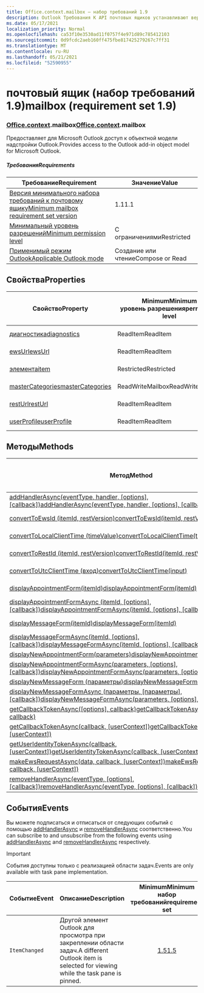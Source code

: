 ```yaml
---
title: Office.context.mailbox — набор требований 1.9
description: Outlook Требования К API почтовых ящиков устанавливают версию 1.9 объектной модели почтовых ящиков.
ms.date: 05/17/2021
localization_priority: Normal
ms.openlocfilehash: ca53f10e3530ad11f0757f4e971d89c785412103
ms.sourcegitcommit: 0d9fcdc2aeb160ff475fbe817425279267c7ff31
ms.translationtype: MT
ms.contentlocale: ru-RU
ms.lasthandoff: 05/21/2021
ms.locfileid: "52590955"
---
```

# <a name="mailbox-requirement-set-19"></a><span data-ttu-id="a13d7-103">почтовый ящик (набор требований 1.9)</span><span class="sxs-lookup"><span data-stu-id="a13d7-103">mailbox (requirement set 1.9)</span></span>

### <a name="officecontextmailbox"></a><span data-ttu-id="a13d7-104">[Office](office.md)[.context](office.context.md).mailbox</span><span class="sxs-lookup"><span data-stu-id="a13d7-104">[Office](office.md)[.context](office.context.md).mailbox</span></span>

<span data-ttu-id="a13d7-105">Предоставляет для Microsoft Outlook доступ к объектной модели надстройки Outlook.</span><span class="sxs-lookup"><span data-stu-id="a13d7-105">Provides access to the Outlook add-in object model for Microsoft Outlook.</span></span>

##### <a name="requirements"></a><span data-ttu-id="a13d7-106">Требования</span><span class="sxs-lookup"><span data-stu-id="a13d7-106">Requirements</span></span>

|<span data-ttu-id="a13d7-107">Требование</span><span class="sxs-lookup"><span data-stu-id="a13d7-107">Requirement</span></span>| <span data-ttu-id="a13d7-108">Значение</span><span class="sxs-lookup"><span data-stu-id="a13d7-108">Value</span></span>|
|---|---|
|[<span data-ttu-id="a13d7-109">Версия минимального набора требований к почтовому ящику</span><span class="sxs-lookup"><span data-stu-id="a13d7-109">Minimum mailbox requirement set version</span></span>](../../requirement-sets/outlook-api-requirement-sets.md)| <span data-ttu-id="a13d7-110">1.1</span><span class="sxs-lookup"><span data-stu-id="a13d7-110">1.1</span></span>|
|[<span data-ttu-id="a13d7-111">Минимальный уровень разрешений</span><span class="sxs-lookup"><span data-stu-id="a13d7-111">Minimum permission level</span></span>](../../../outlook/understanding-outlook-add-in-permissions.md)| <span data-ttu-id="a13d7-112">С ограничениями</span><span class="sxs-lookup"><span data-stu-id="a13d7-112">Restricted</span></span>|
|[<span data-ttu-id="a13d7-113">Применимый режим Outlook</span><span class="sxs-lookup"><span data-stu-id="a13d7-113">Applicable Outlook mode</span></span>](../../../outlook/outlook-add-ins-overview.md#extension-points)| <span data-ttu-id="a13d7-114">Создание или чтение</span><span class="sxs-lookup"><span data-stu-id="a13d7-114">Compose or Read</span></span>|

## <a name="properties"></a><span data-ttu-id="a13d7-115">Свойства</span><span class="sxs-lookup"><span data-stu-id="a13d7-115">Properties</span></span>

| <span data-ttu-id="a13d7-116">Свойство</span><span class="sxs-lookup"><span data-stu-id="a13d7-116">Property</span></span> | <span data-ttu-id="a13d7-117">Minimum</span><span class="sxs-lookup"><span data-stu-id="a13d7-117">Minimum</span></span><br><span data-ttu-id="a13d7-118">уровень разрешения</span><span class="sxs-lookup"><span data-stu-id="a13d7-118">permission level</span></span> | <span data-ttu-id="a13d7-119">Режимы</span><span class="sxs-lookup"><span data-stu-id="a13d7-119">Modes</span></span> | <span data-ttu-id="a13d7-120">Тип возвращаемых данных</span><span class="sxs-lookup"><span data-stu-id="a13d7-120">Return type</span></span> | <span data-ttu-id="a13d7-121">Minimum</span><span class="sxs-lookup"><span data-stu-id="a13d7-121">Minimum</span></span><br><span data-ttu-id="a13d7-122">набор требований</span><span class="sxs-lookup"><span data-stu-id="a13d7-122">requirement set</span></span> |
|---|---|---|---|:---:|
| [<span data-ttu-id="a13d7-123">диагностика</span><span class="sxs-lookup"><span data-stu-id="a13d7-123">diagnostics</span></span>](/javascript/api/outlook/office.mailbox?view=outlook-js-1.9&preserve-view=true#diagnostics) | <span data-ttu-id="a13d7-124">ReadItem</span><span class="sxs-lookup"><span data-stu-id="a13d7-124">ReadItem</span></span> | <span data-ttu-id="a13d7-125">Создание</span><span class="sxs-lookup"><span data-stu-id="a13d7-125">Compose</span></span><br><span data-ttu-id="a13d7-126">Чтение</span><span class="sxs-lookup"><span data-stu-id="a13d7-126">Read</span></span> | [<span data-ttu-id="a13d7-127">Diagnostics</span><span class="sxs-lookup"><span data-stu-id="a13d7-127">Diagnostics</span></span>](/javascript/api/outlook/office.diagnostics?view=outlook-js-1.9&preserve-view=true) | [<span data-ttu-id="a13d7-128">1.1</span><span class="sxs-lookup"><span data-stu-id="a13d7-128">1.1</span></span>](../requirement-set-1.1/outlook-requirement-set-1.1.md) |
| [<span data-ttu-id="a13d7-129">ewsUrl</span><span class="sxs-lookup"><span data-stu-id="a13d7-129">ewsUrl</span></span>](/javascript/api/outlook/office.mailbox?view=outlook-js-1.9&preserve-view=true#ewsurl) | <span data-ttu-id="a13d7-130">ReadItem</span><span class="sxs-lookup"><span data-stu-id="a13d7-130">ReadItem</span></span> | <span data-ttu-id="a13d7-131">Создание</span><span class="sxs-lookup"><span data-stu-id="a13d7-131">Compose</span></span><br><span data-ttu-id="a13d7-132">Чтение</span><span class="sxs-lookup"><span data-stu-id="a13d7-132">Read</span></span> | <span data-ttu-id="a13d7-133">Строка</span><span class="sxs-lookup"><span data-stu-id="a13d7-133">String</span></span> | [<span data-ttu-id="a13d7-134">1.1</span><span class="sxs-lookup"><span data-stu-id="a13d7-134">1.1</span></span>](../requirement-set-1.1/outlook-requirement-set-1.1.md) |
| [<span data-ttu-id="a13d7-135">элемента</span><span class="sxs-lookup"><span data-stu-id="a13d7-135">item</span></span>](office.context.mailbox.item.md) | <span data-ttu-id="a13d7-136">Restricted</span><span class="sxs-lookup"><span data-stu-id="a13d7-136">Restricted</span></span> | <span data-ttu-id="a13d7-137">Создание</span><span class="sxs-lookup"><span data-stu-id="a13d7-137">Compose</span></span><br><span data-ttu-id="a13d7-138">Чтение</span><span class="sxs-lookup"><span data-stu-id="a13d7-138">Read</span></span> | [<span data-ttu-id="a13d7-139">Элемент</span><span class="sxs-lookup"><span data-stu-id="a13d7-139">Item</span></span>](/javascript/api/outlook/office.item?view=outlook-js-1.9&preserve-view=true) | [<span data-ttu-id="a13d7-140">1.1</span><span class="sxs-lookup"><span data-stu-id="a13d7-140">1.1</span></span>](../requirement-set-1.1/outlook-requirement-set-1.1.md) |
| [<span data-ttu-id="a13d7-141">masterCategories</span><span class="sxs-lookup"><span data-stu-id="a13d7-141">masterCategories</span></span>](/javascript/api/outlook/office.mailbox?view=outlook-js-1.9&preserve-view=true#mastercategories) | <span data-ttu-id="a13d7-142">ReadWriteMailbox</span><span class="sxs-lookup"><span data-stu-id="a13d7-142">ReadWriteMailbox</span></span> | <span data-ttu-id="a13d7-143">Создание</span><span class="sxs-lookup"><span data-stu-id="a13d7-143">Compose</span></span><br><span data-ttu-id="a13d7-144">Чтение</span><span class="sxs-lookup"><span data-stu-id="a13d7-144">Read</span></span> | [<span data-ttu-id="a13d7-145">MasterCategories</span><span class="sxs-lookup"><span data-stu-id="a13d7-145">MasterCategories</span></span>](/javascript/api/outlook/office.mastercategories?view=outlook-js-1.9&preserve-view=true) | [<span data-ttu-id="a13d7-146">1.8</span><span class="sxs-lookup"><span data-stu-id="a13d7-146">1.8</span></span>](../requirement-set-1.8/outlook-requirement-set-1.8.md) |
| [<span data-ttu-id="a13d7-147">restUrl</span><span class="sxs-lookup"><span data-stu-id="a13d7-147">restUrl</span></span>](/javascript/api/outlook/office.mailbox?view=outlook-js-1.9&preserve-view=true#resturl) | <span data-ttu-id="a13d7-148">ReadItem</span><span class="sxs-lookup"><span data-stu-id="a13d7-148">ReadItem</span></span> | <span data-ttu-id="a13d7-149">Создание</span><span class="sxs-lookup"><span data-stu-id="a13d7-149">Compose</span></span><br><span data-ttu-id="a13d7-150">Чтение</span><span class="sxs-lookup"><span data-stu-id="a13d7-150">Read</span></span> | <span data-ttu-id="a13d7-151">Строка</span><span class="sxs-lookup"><span data-stu-id="a13d7-151">String</span></span> | [<span data-ttu-id="a13d7-152">1.5</span><span class="sxs-lookup"><span data-stu-id="a13d7-152">1.5</span></span>](../requirement-set-1.5/outlook-requirement-set-1.5.md) |
| [<span data-ttu-id="a13d7-153">userProfile</span><span class="sxs-lookup"><span data-stu-id="a13d7-153">userProfile</span></span>](/javascript/api/outlook/office.mailbox?view=outlook-js-1.9&preserve-view=true#userprofile) | <span data-ttu-id="a13d7-154">ReadItem</span><span class="sxs-lookup"><span data-stu-id="a13d7-154">ReadItem</span></span> | <span data-ttu-id="a13d7-155">Создание</span><span class="sxs-lookup"><span data-stu-id="a13d7-155">Compose</span></span><br><span data-ttu-id="a13d7-156">Чтение</span><span class="sxs-lookup"><span data-stu-id="a13d7-156">Read</span></span> | [<span data-ttu-id="a13d7-157">UserProfile</span><span class="sxs-lookup"><span data-stu-id="a13d7-157">UserProfile</span></span>](/javascript/api/outlook/office.userprofile?view=outlook-js-1.9&preserve-view=true) | [<span data-ttu-id="a13d7-158">1.1</span><span class="sxs-lookup"><span data-stu-id="a13d7-158">1.1</span></span>](../requirement-set-1.1/outlook-requirement-set-1.1.md) |

## <a name="methods"></a><span data-ttu-id="a13d7-159">Методы</span><span class="sxs-lookup"><span data-stu-id="a13d7-159">Methods</span></span>

| <span data-ttu-id="a13d7-160">Метод</span><span class="sxs-lookup"><span data-stu-id="a13d7-160">Method</span></span> | <span data-ttu-id="a13d7-161">Minimum</span><span class="sxs-lookup"><span data-stu-id="a13d7-161">Minimum</span></span><br><span data-ttu-id="a13d7-162">уровень разрешения</span><span class="sxs-lookup"><span data-stu-id="a13d7-162">permission level</span></span> | <span data-ttu-id="a13d7-163">Режимы</span><span class="sxs-lookup"><span data-stu-id="a13d7-163">Modes</span></span> | <span data-ttu-id="a13d7-164">Minimum</span><span class="sxs-lookup"><span data-stu-id="a13d7-164">Minimum</span></span><br><span data-ttu-id="a13d7-165">набор требований</span><span class="sxs-lookup"><span data-stu-id="a13d7-165">requirement set</span></span> |
|---|---|---|:---:|
| <span data-ttu-id="a13d7-166">[addHandlerAsync(eventType, handler, [options], [callback])](/javascript/api/outlook/office.mailbox?view=outlook-js-1.9&preserve-view=true#addhandlerasync-eventtype--handler--options--callback-)</span><span class="sxs-lookup"><span data-stu-id="a13d7-166">[addHandlerAsync(eventType, handler, [options], [callback])](/javascript/api/outlook/office.mailbox?view=outlook-js-1.9&preserve-view=true#addhandlerasync-eventtype--handler--options--callback-)</span></span> | <span data-ttu-id="a13d7-167">ReadItem</span><span class="sxs-lookup"><span data-stu-id="a13d7-167">ReadItem</span></span> | <span data-ttu-id="a13d7-168">Создание</span><span class="sxs-lookup"><span data-stu-id="a13d7-168">Compose</span></span><br><span data-ttu-id="a13d7-169">Чтение</span><span class="sxs-lookup"><span data-stu-id="a13d7-169">Read</span></span> | [<span data-ttu-id="a13d7-170">1.5</span><span class="sxs-lookup"><span data-stu-id="a13d7-170">1.5</span></span>](../requirement-set-1.5/outlook-requirement-set-1.5.md) |
| [<span data-ttu-id="a13d7-171">convertToEwsId (itemId, restVersion)</span><span class="sxs-lookup"><span data-stu-id="a13d7-171">convertToEwsId(itemId, restVersion)</span></span>](/javascript/api/outlook/office.mailbox?view=outlook-js-1.9&preserve-view=true#converttoewsid-itemid--restversion-) | <span data-ttu-id="a13d7-172">Restricted</span><span class="sxs-lookup"><span data-stu-id="a13d7-172">Restricted</span></span> | <span data-ttu-id="a13d7-173">Создание</span><span class="sxs-lookup"><span data-stu-id="a13d7-173">Compose</span></span><br><span data-ttu-id="a13d7-174">Чтение</span><span class="sxs-lookup"><span data-stu-id="a13d7-174">Read</span></span> | [<span data-ttu-id="a13d7-175">1.3</span><span class="sxs-lookup"><span data-stu-id="a13d7-175">1.3</span></span>](../requirement-set-1.3/outlook-requirement-set-1.3.md) |
| [<span data-ttu-id="a13d7-176">convertToLocalClientTime (timeValue)</span><span class="sxs-lookup"><span data-stu-id="a13d7-176">convertToLocalClientTime(timeValue)</span></span>](/javascript/api/outlook/office.mailbox?view=outlook-js-1.9&preserve-view=true#converttolocalclienttime-timevalue-) | <span data-ttu-id="a13d7-177">ReadItem</span><span class="sxs-lookup"><span data-stu-id="a13d7-177">ReadItem</span></span> | <span data-ttu-id="a13d7-178">Создание</span><span class="sxs-lookup"><span data-stu-id="a13d7-178">Compose</span></span><br><span data-ttu-id="a13d7-179">Чтение</span><span class="sxs-lookup"><span data-stu-id="a13d7-179">Read</span></span> | [<span data-ttu-id="a13d7-180">1.1</span><span class="sxs-lookup"><span data-stu-id="a13d7-180">1.1</span></span>](../requirement-set-1.1/outlook-requirement-set-1.1.md) |
| [<span data-ttu-id="a13d7-181">convertToRestId (itemId, restVersion)</span><span class="sxs-lookup"><span data-stu-id="a13d7-181">convertToRestId(itemId, restVersion)</span></span>](/javascript/api/outlook/office.mailbox?view=outlook-js-1.9&preserve-view=true#converttorestid-itemid--restversion-) | <span data-ttu-id="a13d7-182">Restricted</span><span class="sxs-lookup"><span data-stu-id="a13d7-182">Restricted</span></span> | <span data-ttu-id="a13d7-183">Создание</span><span class="sxs-lookup"><span data-stu-id="a13d7-183">Compose</span></span><br><span data-ttu-id="a13d7-184">Чтение</span><span class="sxs-lookup"><span data-stu-id="a13d7-184">Read</span></span> | [<span data-ttu-id="a13d7-185">1.3</span><span class="sxs-lookup"><span data-stu-id="a13d7-185">1.3</span></span>](../requirement-set-1.3/outlook-requirement-set-1.3.md) |
| [<span data-ttu-id="a13d7-186">convertToUtcClientTime (вход)</span><span class="sxs-lookup"><span data-stu-id="a13d7-186">convertToUtcClientTime(input)</span></span>](/javascript/api/outlook/office.mailbox?view=outlook-js-1.9&preserve-view=true#converttoutcclienttime-input-) | <span data-ttu-id="a13d7-187">ReadItem</span><span class="sxs-lookup"><span data-stu-id="a13d7-187">ReadItem</span></span> | <span data-ttu-id="a13d7-188">Создание</span><span class="sxs-lookup"><span data-stu-id="a13d7-188">Compose</span></span><br><span data-ttu-id="a13d7-189">Чтение</span><span class="sxs-lookup"><span data-stu-id="a13d7-189">Read</span></span> | [<span data-ttu-id="a13d7-190">1.1</span><span class="sxs-lookup"><span data-stu-id="a13d7-190">1.1</span></span>](../requirement-set-1.1/outlook-requirement-set-1.1.md) |
| [<span data-ttu-id="a13d7-191">displayAppointmentForm(itemId)</span><span class="sxs-lookup"><span data-stu-id="a13d7-191">displayAppointmentForm(itemId)</span></span>](/javascript/api/outlook/office.mailbox?view=outlook-js-1.9&preserve-view=true#displayappointmentform-itemid-) | <span data-ttu-id="a13d7-192">ReadItem</span><span class="sxs-lookup"><span data-stu-id="a13d7-192">ReadItem</span></span> | <span data-ttu-id="a13d7-193">Создание</span><span class="sxs-lookup"><span data-stu-id="a13d7-193">Compose</span></span><br><span data-ttu-id="a13d7-194">Чтение</span><span class="sxs-lookup"><span data-stu-id="a13d7-194">Read</span></span> | [<span data-ttu-id="a13d7-195">1.1</span><span class="sxs-lookup"><span data-stu-id="a13d7-195">1.1</span></span>](../requirement-set-1.1/outlook-requirement-set-1.1.md) |
| <span data-ttu-id="a13d7-196">[displayAppointmentFormAsync (itemId, [options], [callback])](/javascript/api/outlook/office.mailbox?view=outlook-js-1.9&preserve-view=true#displayappointmentform-itemid--options--callback-)</span><span class="sxs-lookup"><span data-stu-id="a13d7-196">[displayAppointmentFormAsync(itemId, [options], [callback])](/javascript/api/outlook/office.mailbox?view=outlook-js-1.9&preserve-view=true#displayappointmentform-itemid--options--callback-)</span></span> | <span data-ttu-id="a13d7-197">ReadItem</span><span class="sxs-lookup"><span data-stu-id="a13d7-197">ReadItem</span></span> | <span data-ttu-id="a13d7-198">Создание</span><span class="sxs-lookup"><span data-stu-id="a13d7-198">Compose</span></span><br><span data-ttu-id="a13d7-199">Чтение</span><span class="sxs-lookup"><span data-stu-id="a13d7-199">Read</span></span> | [<span data-ttu-id="a13d7-200">1.9</span><span class="sxs-lookup"><span data-stu-id="a13d7-200">1.9</span></span>](outlook-requirement-set-1.9.md) |
| [<span data-ttu-id="a13d7-201">displayMessageForm(itemId)</span><span class="sxs-lookup"><span data-stu-id="a13d7-201">displayMessageForm(itemId)</span></span>](/javascript/api/outlook/office.mailbox?view=outlook-js-1.9&preserve-view=true#displaymessageform-itemid-) | <span data-ttu-id="a13d7-202">ReadItem</span><span class="sxs-lookup"><span data-stu-id="a13d7-202">ReadItem</span></span> | <span data-ttu-id="a13d7-203">Создание</span><span class="sxs-lookup"><span data-stu-id="a13d7-203">Compose</span></span><br><span data-ttu-id="a13d7-204">Чтение</span><span class="sxs-lookup"><span data-stu-id="a13d7-204">Read</span></span> | [<span data-ttu-id="a13d7-205">1.1</span><span class="sxs-lookup"><span data-stu-id="a13d7-205">1.1</span></span>](../requirement-set-1.1/outlook-requirement-set-1.1.md) |
| <span data-ttu-id="a13d7-206">[displayMessageFormAsync(itemId, [options], [callback])](/javascript/api/outlook/office.mailbox?view=outlook-js-1.9&preserve-view=true#displaymessageform-itemid--options--callback-)</span><span class="sxs-lookup"><span data-stu-id="a13d7-206">[displayMessageFormAsync(itemId, [options], [callback])](/javascript/api/outlook/office.mailbox?view=outlook-js-1.9&preserve-view=true#displaymessageform-itemid--options--callback-)</span></span> | <span data-ttu-id="a13d7-207">ReadItem</span><span class="sxs-lookup"><span data-stu-id="a13d7-207">ReadItem</span></span> | <span data-ttu-id="a13d7-208">Создание</span><span class="sxs-lookup"><span data-stu-id="a13d7-208">Compose</span></span><br><span data-ttu-id="a13d7-209">Чтение</span><span class="sxs-lookup"><span data-stu-id="a13d7-209">Read</span></span> | [<span data-ttu-id="a13d7-210">1.9</span><span class="sxs-lookup"><span data-stu-id="a13d7-210">1.9</span></span>](outlook-requirement-set-1.9.md) |
| [<span data-ttu-id="a13d7-211">displayNewAppointmentForm(parameters)</span><span class="sxs-lookup"><span data-stu-id="a13d7-211">displayNewAppointmentForm(parameters)</span></span>](/javascript/api/outlook/office.mailbox?view=outlook-js-1.9&preserve-view=true#displaynewappointmentform-parameters-) | <span data-ttu-id="a13d7-212">ReadItem</span><span class="sxs-lookup"><span data-stu-id="a13d7-212">ReadItem</span></span> | <span data-ttu-id="a13d7-213">Чтение</span><span class="sxs-lookup"><span data-stu-id="a13d7-213">Read</span></span> | [<span data-ttu-id="a13d7-214">1.1</span><span class="sxs-lookup"><span data-stu-id="a13d7-214">1.1</span></span>](../requirement-set-1.1/outlook-requirement-set-1.1.md) |
| <span data-ttu-id="a13d7-215">[displayNewAppointmentFormAsync(parameters, [options], [callback])](/javascript/api/outlook/office.mailbox?view=outlook-js-1.9&preserve-view=true#displaynewappointmentform-parameters--options--callback-)</span><span class="sxs-lookup"><span data-stu-id="a13d7-215">[displayNewAppointmentFormAsync(parameters, [options], [callback])](/javascript/api/outlook/office.mailbox?view=outlook-js-1.9&preserve-view=true#displaynewappointmentform-parameters--options--callback-)</span></span> | <span data-ttu-id="a13d7-216">ReadItem</span><span class="sxs-lookup"><span data-stu-id="a13d7-216">ReadItem</span></span> | <span data-ttu-id="a13d7-217">Чтение</span><span class="sxs-lookup"><span data-stu-id="a13d7-217">Read</span></span> | [<span data-ttu-id="a13d7-218">1.9</span><span class="sxs-lookup"><span data-stu-id="a13d7-218">1.9</span></span>](outlook-requirement-set-1.9.md) |
| [<span data-ttu-id="a13d7-219">displayNewMessageForm (параметры)</span><span class="sxs-lookup"><span data-stu-id="a13d7-219">displayNewMessageForm(parameters)</span></span>](/javascript/api/outlook/office.mailbox?view=outlook-js-1.9&preserve-view=true#displaynewmessageform-parameters-) | <span data-ttu-id="a13d7-220">ReadItem</span><span class="sxs-lookup"><span data-stu-id="a13d7-220">ReadItem</span></span> | <span data-ttu-id="a13d7-221">Чтение</span><span class="sxs-lookup"><span data-stu-id="a13d7-221">Read</span></span> | [<span data-ttu-id="a13d7-222">1.6</span><span class="sxs-lookup"><span data-stu-id="a13d7-222">1.6</span></span>](../requirement-set-1.6/outlook-requirement-set-1.6.md) |
| <span data-ttu-id="a13d7-223">[displayNewMessageFormAsync (параметры, [параметры], [callback])](/javascript/api/outlook/office.mailbox?view=outlook-js-1.9&preserve-view=true#displaynewmessageform-parameters--options--callback-)</span><span class="sxs-lookup"><span data-stu-id="a13d7-223">[displayNewMessageFormAsync(parameters, [options], [callback])](/javascript/api/outlook/office.mailbox?view=outlook-js-1.9&preserve-view=true#displaynewmessageform-parameters--options--callback-)</span></span> | <span data-ttu-id="a13d7-224">ReadItem</span><span class="sxs-lookup"><span data-stu-id="a13d7-224">ReadItem</span></span> | <span data-ttu-id="a13d7-225">Чтение</span><span class="sxs-lookup"><span data-stu-id="a13d7-225">Read</span></span> | [<span data-ttu-id="a13d7-226">1.9</span><span class="sxs-lookup"><span data-stu-id="a13d7-226">1.9</span></span>](outlook-requirement-set-1.9.md) |
| <span data-ttu-id="a13d7-227">[getCallbackTokenAsync([options], callback)](/javascript/api/outlook/office.mailbox?view=outlook-js-1.9&preserve-view=true#getcallbacktokenasync-options--callback-)</span><span class="sxs-lookup"><span data-stu-id="a13d7-227">[getCallbackTokenAsync([options], callback)](/javascript/api/outlook/office.mailbox?view=outlook-js-1.9&preserve-view=true#getcallbacktokenasync-options--callback-)</span></span> | <span data-ttu-id="a13d7-228">ReadItem</span><span class="sxs-lookup"><span data-stu-id="a13d7-228">ReadItem</span></span> | <span data-ttu-id="a13d7-229">Создание</span><span class="sxs-lookup"><span data-stu-id="a13d7-229">Compose</span></span><br><span data-ttu-id="a13d7-230">Чтение</span><span class="sxs-lookup"><span data-stu-id="a13d7-230">Read</span></span> | [<span data-ttu-id="a13d7-231">1.5</span><span class="sxs-lookup"><span data-stu-id="a13d7-231">1.5</span></span>](../requirement-set-1.5/outlook-requirement-set-1.5.md) |
| <span data-ttu-id="a13d7-232">[getCallbackTokenAsync(callback, [userContext])](/javascript/api/outlook/office.mailbox?view=outlook-js-1.9&preserve-view=true#getcallbacktokenasync-callback--usercontext-)</span><span class="sxs-lookup"><span data-stu-id="a13d7-232">[getCallbackTokenAsync(callback, [userContext])](/javascript/api/outlook/office.mailbox?view=outlook-js-1.9&preserve-view=true#getcallbacktokenasync-callback--usercontext-)</span></span> | <span data-ttu-id="a13d7-233">ReadItem</span><span class="sxs-lookup"><span data-stu-id="a13d7-233">ReadItem</span></span> | <span data-ttu-id="a13d7-234">Создание</span><span class="sxs-lookup"><span data-stu-id="a13d7-234">Compose</span></span><br><span data-ttu-id="a13d7-235">Чтение</span><span class="sxs-lookup"><span data-stu-id="a13d7-235">Read</span></span> | [<span data-ttu-id="a13d7-236">1.3</span><span class="sxs-lookup"><span data-stu-id="a13d7-236">1.3</span></span>](../requirement-set-1.3/outlook-requirement-set-1.3.md)<br>[<span data-ttu-id="a13d7-237">1.1</span><span class="sxs-lookup"><span data-stu-id="a13d7-237">1.1</span></span>](../requirement-set-1.1/outlook-requirement-set-1.1.md) |
| <span data-ttu-id="a13d7-238">[getUserIdentityTokenAsync(callback, [userContext])](/javascript/api/outlook/office.mailbox?view=outlook-js-1.9&preserve-view=true#getuseridentitytokenasync-callback--usercontext-)</span><span class="sxs-lookup"><span data-stu-id="a13d7-238">[getUserIdentityTokenAsync(callback, [userContext])](/javascript/api/outlook/office.mailbox?view=outlook-js-1.9&preserve-view=true#getuseridentitytokenasync-callback--usercontext-)</span></span> | <span data-ttu-id="a13d7-239">ReadItem</span><span class="sxs-lookup"><span data-stu-id="a13d7-239">ReadItem</span></span> | <span data-ttu-id="a13d7-240">Создание</span><span class="sxs-lookup"><span data-stu-id="a13d7-240">Compose</span></span><br><span data-ttu-id="a13d7-241">Чтение</span><span class="sxs-lookup"><span data-stu-id="a13d7-241">Read</span></span> | [<span data-ttu-id="a13d7-242">1.1</span><span class="sxs-lookup"><span data-stu-id="a13d7-242">1.1</span></span>](../requirement-set-1.1/outlook-requirement-set-1.1.md) |
| <span data-ttu-id="a13d7-243">[makeEwsRequestAsync(data, callback, [userContext])](/javascript/api/outlook/office.mailbox?view=outlook-js-1.9&preserve-view=true#makeewsrequestasync-data--callback--usercontext-)</span><span class="sxs-lookup"><span data-stu-id="a13d7-243">[makeEwsRequestAsync(data, callback, [userContext])](/javascript/api/outlook/office.mailbox?view=outlook-js-1.9&preserve-view=true#makeewsrequestasync-data--callback--usercontext-)</span></span> | <span data-ttu-id="a13d7-244">ReadWriteMailbox</span><span class="sxs-lookup"><span data-stu-id="a13d7-244">ReadWriteMailbox</span></span> | <span data-ttu-id="a13d7-245">Создание</span><span class="sxs-lookup"><span data-stu-id="a13d7-245">Compose</span></span><br><span data-ttu-id="a13d7-246">Чтение</span><span class="sxs-lookup"><span data-stu-id="a13d7-246">Read</span></span> | [<span data-ttu-id="a13d7-247">1.1</span><span class="sxs-lookup"><span data-stu-id="a13d7-247">1.1</span></span>](../requirement-set-1.1/outlook-requirement-set-1.1.md) |
| <span data-ttu-id="a13d7-248">[removeHandlerAsync(eventType, [options], [callback])](/javascript/api/outlook/office.mailbox?view=outlook-js-1.9&preserve-view=true#removehandlerasync-eventtype--options--callback-)</span><span class="sxs-lookup"><span data-stu-id="a13d7-248">[removeHandlerAsync(eventType, [options], [callback])](/javascript/api/outlook/office.mailbox?view=outlook-js-1.9&preserve-view=true#removehandlerasync-eventtype--options--callback-)</span></span> | <span data-ttu-id="a13d7-249">ReadItem</span><span class="sxs-lookup"><span data-stu-id="a13d7-249">ReadItem</span></span> | <span data-ttu-id="a13d7-250">Создание</span><span class="sxs-lookup"><span data-stu-id="a13d7-250">Compose</span></span><br><span data-ttu-id="a13d7-251">Чтение</span><span class="sxs-lookup"><span data-stu-id="a13d7-251">Read</span></span> | [<span data-ttu-id="a13d7-252">1.5</span><span class="sxs-lookup"><span data-stu-id="a13d7-252">1.5</span></span>](../requirement-set-1.5/outlook-requirement-set-1.5.md) |

## <a name="events"></a><span data-ttu-id="a13d7-253">События</span><span class="sxs-lookup"><span data-stu-id="a13d7-253">Events</span></span>

<span data-ttu-id="a13d7-254">Вы можете подписаться и отписаться от следующих событий с помощью [addHandlerAsync](/javascript/api/outlook/office.mailbox?view=outlook-js-1.9&preserve-view=true#addhandlerasync-eventtype--handler--options--callback-) и [removeHandlerAsync](/javascript/api/outlook/office.mailbox?view=outlook-js-1.9&preserve-view=true#removehandlerasync-eventtype--options--callback-) соответственно.</span><span class="sxs-lookup"><span data-stu-id="a13d7-254">You can subscribe to and unsubscribe from the following events using [addHandlerAsync](/javascript/api/outlook/office.mailbox?view=outlook-js-1.9&preserve-view=true#addhandlerasync-eventtype--handler--options--callback-) and [removeHandlerAsync](/javascript/api/outlook/office.mailbox?view=outlook-js-1.9&preserve-view=true#removehandlerasync-eventtype--options--callback-) respectively.</span></span>

> [!IMPORTANT]
> <span data-ttu-id="a13d7-255">События доступны только с реализацией области задач.</span><span class="sxs-lookup"><span data-stu-id="a13d7-255">Events are only available with task pane implementation.</span></span>

| <span data-ttu-id="a13d7-256">Событие</span><span class="sxs-lookup"><span data-stu-id="a13d7-256">Event</span></span> | <span data-ttu-id="a13d7-257">Описание</span><span class="sxs-lookup"><span data-stu-id="a13d7-257">Description</span></span> | <span data-ttu-id="a13d7-258">Minimum</span><span class="sxs-lookup"><span data-stu-id="a13d7-258">Minimum</span></span><br><span data-ttu-id="a13d7-259">набор требований</span><span class="sxs-lookup"><span data-stu-id="a13d7-259">requirement set</span></span> |
|---|---|:---:|
|`ItemChanged`| <span data-ttu-id="a13d7-260">Другой элемент Outlook для просмотра при закреплении области задач.</span><span class="sxs-lookup"><span data-stu-id="a13d7-260">A different Outlook item is selected for viewing while the task pane is pinned.</span></span> | [<span data-ttu-id="a13d7-261">1.5</span><span class="sxs-lookup"><span data-stu-id="a13d7-261">1.5</span></span>](../requirement-set-1.5/outlook-requirement-set-1.5.md) |

